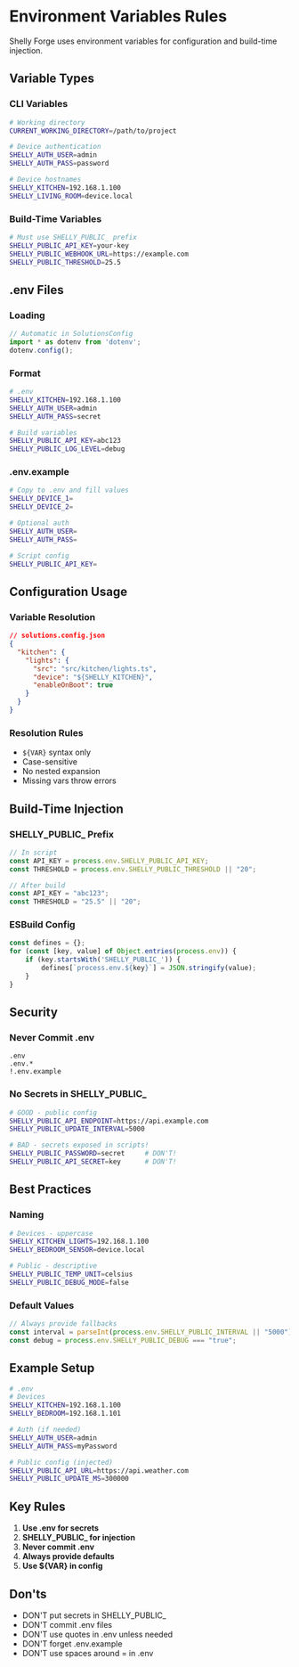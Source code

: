 # Environment Variables Rules

Shelly Forge uses environment variables for configuration and build-time injection.

## Variable Types

### CLI Variables
```bash
# Working directory
CURRENT_WORKING_DIRECTORY=/path/to/project

# Device authentication
SHELLY_AUTH_USER=admin
SHELLY_AUTH_PASS=password

# Device hostnames
SHELLY_KITCHEN=192.168.1.100
SHELLY_LIVING_ROOM=device.local
```

### Build-Time Variables
```bash
# Must use SHELLY_PUBLIC_ prefix
SHELLY_PUBLIC_API_KEY=your-key
SHELLY_PUBLIC_WEBHOOK_URL=https://example.com
SHELLY_PUBLIC_THRESHOLD=25.5
```

## .env Files

### Loading
```typescript
// Automatic in SolutionsConfig
import * as dotenv from 'dotenv';
dotenv.config();
```

### Format
```bash
# .env
SHELLY_KITCHEN=192.168.1.100
SHELLY_AUTH_USER=admin
SHELLY_AUTH_PASS=secret

# Build variables
SHELLY_PUBLIC_API_KEY=abc123
SHELLY_PUBLIC_LOG_LEVEL=debug
```

### .env.example
```bash
# Copy to .env and fill values
SHELLY_DEVICE_1=
SHELLY_DEVICE_2=

# Optional auth
SHELLY_AUTH_USER=
SHELLY_AUTH_PASS=

# Script config
SHELLY_PUBLIC_API_KEY=
```

## Configuration Usage

### Variable Resolution
```json
// solutions.config.json
{
  "kitchen": {
    "lights": {
      "src": "src/kitchen/lights.ts",
      "device": "${SHELLY_KITCHEN}",
      "enableOnBoot": true
    }
  }
}
```

### Resolution Rules
- `${VAR}` syntax only
- Case-sensitive
- No nested expansion
- Missing vars throw errors

## Build-Time Injection

### SHELLY_PUBLIC_ Prefix
```typescript
// In script
const API_KEY = process.env.SHELLY_PUBLIC_API_KEY;
const THRESHOLD = process.env.SHELLY_PUBLIC_THRESHOLD || "20";

// After build
const API_KEY = "abc123";
const THRESHOLD = "25.5" || "20";
```

### ESBuild Config
```typescript
const defines = {};
for (const [key, value] of Object.entries(process.env)) {
    if (key.startsWith('SHELLY_PUBLIC_')) {
        defines[`process.env.${key}`] = JSON.stringify(value);
    }
}
```

## Security

### Never Commit .env
```gitignore
.env
.env.*
!.env.example
```

### No Secrets in SHELLY_PUBLIC_
```bash
# GOOD - public config
SHELLY_PUBLIC_API_ENDPOINT=https://api.example.com
SHELLY_PUBLIC_UPDATE_INTERVAL=5000

# BAD - secrets exposed in scripts!
SHELLY_PUBLIC_PASSWORD=secret     # DON'T!
SHELLY_PUBLIC_API_SECRET=key      # DON'T!
```

## Best Practices

### Naming
```bash
# Devices - uppercase
SHELLY_KITCHEN_LIGHTS=192.168.1.100
SHELLY_BEDROOM_SENSOR=device.local

# Public - descriptive
SHELLY_PUBLIC_TEMP_UNIT=celsius
SHELLY_PUBLIC_DEBUG_MODE=false
```

### Default Values
```typescript
// Always provide fallbacks
const interval = parseInt(process.env.SHELLY_PUBLIC_INTERVAL || "5000");
const debug = process.env.SHELLY_PUBLIC_DEBUG === "true";
```

## Example Setup

```bash
# .env
# Devices
SHELLY_KITCHEN=192.168.1.100
SHELLY_BEDROOM=192.168.1.101

# Auth (if needed)
SHELLY_AUTH_USER=admin
SHELLY_AUTH_PASS=myPassword

# Public config (injected)
SHELLY_PUBLIC_API_URL=https://api.weather.com
SHELLY_PUBLIC_UPDATE_MS=300000
```

## Key Rules

1. **Use .env for secrets**
2. **SHELLY_PUBLIC_ for injection**
3. **Never commit .env**
4. **Always provide defaults**
5. **Use ${VAR} in config**

## Don'ts

- DON'T put secrets in SHELLY_PUBLIC_
- DON'T commit .env files
- DON'T use quotes in .env unless needed
- DON'T forget .env.example
- DON'T use spaces around = in .env